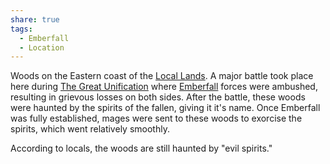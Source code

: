```yaml
---
share: true
tags:
  - Emberfall
  - Location
---
```


Woods on the Eastern coast of the [Local Lands](./Local%20Lands.md).
A major battle took place here during [The Great Unification](./The%20Great%20Unification.md) where [Emberfall](./Emberfall.md) forces were ambushed, resulting in grievous losses on both sides. After the battle, these woods were haunted by the spirits of the fallen, giving it it's name.
Once Emberfall was fully established, mages were sent to these woods to exorcise the spirits, which went relatively smoothly.


According to locals, the woods are still haunted by "evil spirits."